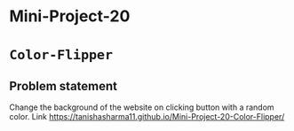 # Mini-Project-20
# `Color-Flipper`
## Problem statement
Change the background of the website on clicking button with a random color.
Link  https://tanishasharma11.github.io/Mini-Project-20-Color-Flipper/
